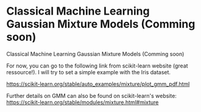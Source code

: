 # Classical Machine Learning Gaussian Mixture Models (Comming soon)
Classical Machine Learning Gaussian Mixture Models (Comming soon)

For now, you can go to the following link from scikit-learn website (great ressource!). I will try to set a simple example with the Iris dataset.

https://scikit-learn.org/stable/auto_examples/mixture/plot_gmm_pdf.html

Further details on GMM can also be found on scikit-learn's website:
https://scikit-learn.org/stable/modules/mixture.html#mixture
